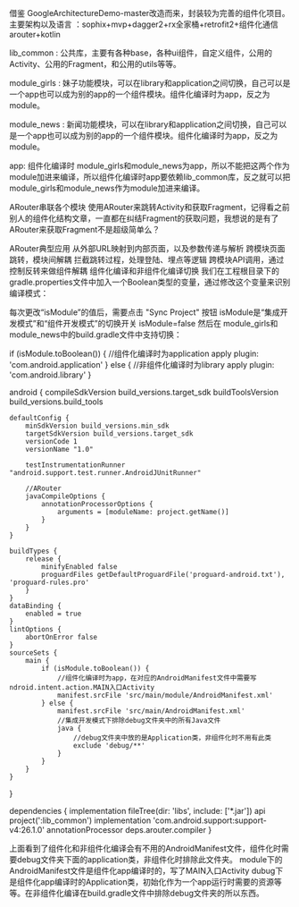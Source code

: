 借鉴 GoogleArchitectureDemo-master改造而来，封装较为完善的组件化项目。
主要架构以及语言 ：sophix+mvp+dagger2+rx全家桶+retrofit2+组件化通信arouter+kotlin

lib_common : 公共库，主要有各种base，各种ui组件，自定义组件，公用的Activity、公用的Fragment，和公用的utils等等。

module_girls : 妹子功能模块，可以在library和application之间切换，自己可以是一个app也可以成为别的app的一个组件模块。组件化编译时为app，反之为module。

module_news : 新闻功能模块，可以在library和application之间切换，自己可以是一个app也可以成为别的app的一个组件模块。组件化编译时为app，反之为module。

app: 组件化编译时 module_girls和module_news为app，所以不能把这两个作为module加进来编译，所以组件化编译时app要依赖lib_common库，反之就可以把 module_girls和module_news作为module加进来编译。

ARouter串联各个模块
使用ARouter来跳转Activity和获取Fragment，记得看之前别人的组件化结构文章，一直都在纠结Fragment的获取问题，我想说的是有了ARouter来获取Fragment不是超级简单么？

ARouter典型应用
从外部URL映射到内部页面，以及参数传递与解析
跨模块页面跳转，模块间解耦
拦截跳转过程，处理登陆、埋点等逻辑
跨模块API调用，通过控制反转来做组件解耦
组件化编译和非组件化编译切换
我们在工程根目录下的gradle.properties文件中加入一个Boolean类型的变量，通过修改这个变量来识别编译模式：

每次更改“isModule”的值后，需要点击 "Sync Project" 按钮
isModule是“集成开发模式”和“组件开发模式”的切换开关
isModule=false
然后在 module_girls和module_news中的build.gradle文件中支持切换：

if (isModule.toBoolean()) {
    //组件化编译时为application
    apply plugin: 'com.android.application'
} else {
    //非组件化编译时为library
    apply plugin: 'com.android.library'
}

android {
    compileSdkVersion build_versions.target_sdk
    buildToolsVersion build_versions.build_tools

    defaultConfig {
        minSdkVersion build_versions.min_sdk
        targetSdkVersion build_versions.target_sdk
        versionCode 1
        versionName "1.0"

        testInstrumentationRunner "android.support.test.runner.AndroidJUnitRunner"

        //ARouter
        javaCompileOptions {
            annotationProcessorOptions {
                arguments = [moduleName: project.getName()]
            }
        }
    }

    buildTypes {
        release {
            minifyEnabled false
            proguardFiles getDefaultProguardFile('proguard-android.txt'), 'proguard-rules.pro'
        }
    }
    dataBinding {
        enabled = true
    }
    lintOptions {
        abortOnError false
    }
    sourceSets {
        main {
            if (isModule.toBoolean()) {
                //组件化编译时为app，在对应的AndroidManifest文件中需要写ndroid.intent.action.MAIN入口Activity
                manifest.srcFile 'src/main/module/AndroidManifest.xml'
            } else {
                manifest.srcFile 'src/main/AndroidManifest.xml'
                //集成开发模式下排除debug文件夹中的所有Java文件
                java {
                    //debug文件夹中放的是Application类，非组件化时不用有此类
                    exclude 'debug/**'
                }
            }
        }
    }
}

dependencies {
    implementation fileTree(dir: 'libs', include: ['*.jar'])
    api project(':lib_common')
    implementation 'com.android.support:support-v4:26.1.0'
    annotationProcessor deps.arouter.compiler
}

上面看到了组件化和非组件化编译会有不用的AndroidManifest文件，组件化时需要debug文件夹下面的application类，非组件化时排除此文件夹。
module下的AndroidManifest文件是组件化app编译时的，写了MAIN入口Activity
dubug下是组件化app编译时的Application类，初始化作为一个app运行时需要的资源等等。在非组件化编译在build.gradle文件中排除debug文件夹的所以东西。
